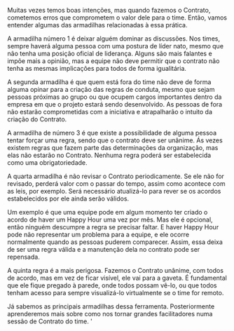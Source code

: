 Muitas vezes temos boas intenções, mas quando fazemos o Contrato, cometemos erros que comprometem o valor dele para o time. Então, vamos entender algumas das armadilhas relacionadas à essa prática.

A armadilha número 1 é deixar alguém dominar as discussões. Nos times, sempre haverá alguma pessoa com uma postura de líder nato, mesmo que não tenha uma posição oficial de liderança. Alguns são mais falantes e impõe mais a opinião, mas a equipe não deve permitir que o contrato não tenha as mesmas implicações para todos de forma igualitária.

A segunda armadilha é que quem está fora do time não deve de forma alguma opinar para a criação das regras de conduta, mesmo que sejam pessoas próximas ao grupo ou que ocupem cargos importantes dentro da empresa em que o projeto estará sendo desenvolvido. As pessoas de fora não estarão comprometidas com a iniciativa e atrapalharão o intuito da criação do Contrato.

A armadilha de número 3 é que existe a possibilidade de alguma pessoa tentar forçar uma regra, sendo que o contrato deve ser unânime. Ás vezes existem regras que fazem parte das determinações da organização, mas elas não estarão no Contrato. Nenhuma regra poderá ser estabelecida como uma obrigatoriedade.

A quarta armadilha é não revisar o Contrato periodicamente. Se ele não for revisado, perderá valor com o passar do tempo, assim como acontece com as leis, por exemplo. Será necessário atualizá-lo para rever se os acordos estabelecidos por ele ainda serão válidos.

Um exemplo é que uma equipe pode em algum momento ter criado o acordo de haver um Happy Hour uma vez por mês. Mas ele é opcional, então ninguém descumpre a regra se precisar faltar. E haver Happy Hour pode não representar um problema para a equipe, e ele ocorre normalmente quando as pessoas puderem comparecer. Assim, essa deixa de ser uma regra válida e a manutenção dela no contrato pode ser repensada.

A quinta regra é a mais perigosa. Fazemos o Contrato unânime, com todos de acordo, mas em vez de ficar visível, ele vai para a gaveta. É fundamental que ele fique pregado à parede, onde todos possam vê-lo, ou que todos tenham acesso para sempre visualizá-lo virtualmente se o time for remoto.

Já sabemos as principais armadilhas dessa ferramenta. Posteriormente aprenderemos mais sobre como nos tornar grandes facilitadores numa sessão de Contrato do time. '

